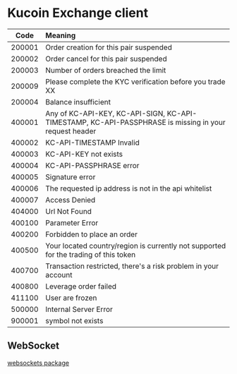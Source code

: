 # Kucoin Exchange client

|Code|	Meaning|
|------|:----------|
|200001|	Order creation for this pair suspended|
|200002|	Order cancel for this pair suspended|
|200003|	Number of orders breached the limit|
|200009|	Please complete the KYC verification before you trade XX|
|200004|	Balance insufficient|
|400001|	Any of KC-API-KEY, KC-API-SIGN, KC-API-TIMESTAMP, KC-API-PASSPHRASE is missing in your request header|
|400002|	KC-API-TIMESTAMP Invalid|
|400003|	KC-API-KEY not exists|
|400004|	KC-API-PASSPHRASE error|
|400005|	Signature error|
|400006|	The requested ip address is not in the api whitelist|
|400007|	Access Denied|
|404000|	Url Not Found|
|400100|	Parameter Error|
|400200|	Forbidden to place an order|
|400500|	Your located country/region is currently not supported for the trading of this token|
|400700|	Transaction restricted, there's a risk problem in your account|
|400800|	Leverage order failed|
|411100|	User are frozen|
|500000|	Internal Server Error|
|900001|	symbol not exists|

## WebSocket

[websockets package](https://websockets.readthedocs.io/en/stable/)